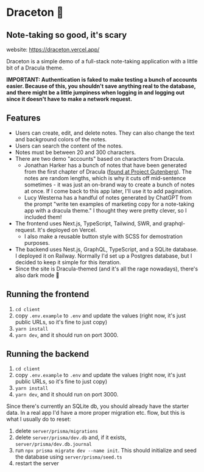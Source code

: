 # Draceton 🧛
## Note-taking so good, it's scary

website: https://draceton.vercel.app/

Draceton is a simple demo of a full-stack note-taking application with a little bit of a Dracula theme. 

**IMPORTANT: Authentication is faked to make testing a bunch of accounts easier. Because of this, you shouldn't save anything real to the database, and there might be a little jumpiness when logging in and logging out since it doesn't have to make a network request.**

## Features
- Users can create, edit, and delete notes. They can also change the text and background colors of the notes.
- Users can search the content of the notes.
- Notes must be between 20 and 300 characters.
- There are two demo "accounts" based on characters from Dracula. 
  - Jonathan Harker has a bunch of notes that have been generated from the first chapter of Dracula ([found at Project Gutenberg](https://www.gutenberg.org/files/345/345-h/345-h.htm)). The notes are random lengths, which is why it cuts off mid-sentence sometimes - it was just an on-brand way to create a bunch of notes at once. If I come back to this app later, I'll use it to add pagination.
  - Lucy Westerna has a handful of notes generated by ChatGPT from the prompt "write ten examples of marketing copy for a note-taking app with a dracula theme." I thought they were pretty clever, so I included them!
- The frontend uses Next.js, TypeScript, Tailwind, SWR, and graphql-request. It's deployed on Vercel.
  - I also make a reusable button style with SCSS for demostration purposes.
- The backend uses Nest.js, GraphQL, TypeScript, and a SQLite database. I deployed it on Railway. Normally I'd set up a Postgres database, but I decided to keep it simple for this iteration.
- Since the site is Dracula-themed (and it's all the rage nowadays), there's also dark mode 🌝

## Running the frontend
1. `cd client`
2. copy `.env.example` to `.env` and update the values (right now, it's just public URLs, so it's fine to just copy)
3. `yarn install`
4. `yarn dev`, and it should run on port 3000.

## Running the backend
1. `cd client`
2. copy `.env.example` to `.env` and update the values (right now, it's just public URLs, so it's fine to just copy)
3. `yarn install`
4. `yarn dev`, and it should run on port 3000.

Since there's currently an SQLite db, you should already have the starter data. In a real app I'd have a more proper migration etc. flow, but this is what I usually do to reset:
1. delete `server/prisma/migrations`
2. delete `server/prisma/dev.db` and, if it exists, `server/prisma/dev.db.journal`
3. run `npx prisma migrate dev --name init`. This should initialize and seed the database using `server/prisma/seed.ts`
4. restart the server